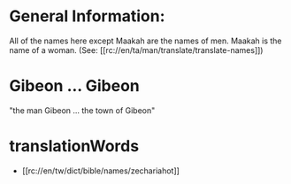 # General Information:

All of the names here except Maakah are the names of men. Maakah is the name of a woman. (See: [[rc://en/ta/man/translate/translate-names]])

# Gibeon ... Gibeon

"the man Gibeon ... the town of Gibeon"

# translationWords

* [[rc://en/tw/dict/bible/names/zechariahot]]